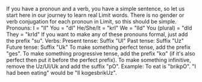 If you have a pronoun and a verb, you have a simple sentence, so let us start here in our journey to learn real Limit words.
There is no gender or verb conjugation for each pronoun in Limit, so this should be simple. 
Pronouns:
I = "lI"
You = "dI"
He/She/It = "krI"
We = "lId"
You (plural) = "dId
They = "krId"
If you want to make any of these pronouns formal, just add the prefix "su".
Verbs:
Present tense: Suffix "Ul" 
Past tense: Suffix "Uz"
Future tense: Suffix "Uk"
To make something perfect tense, add the prefix "ges". 
To make something progressive tense, add the prefix "kα" (if it's also perfect then put it before the perfect prefix).
To make something infinitive, remove the Uz/Ul/Uk and add the suffix "pO".
Example:
To eat is "brikpO". "I had been eating" would be "lI kαgesbrikUz".


